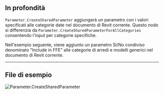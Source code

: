 ## In profondità
`Parameter.CreateSharedParameter` aggiungerà un parametro con i valori specificati alle categorie date nel documento di Revit corrente. Questo nodo si differenzia da `Parameter.CreateSharedParameterForAllCategories` consentendo l'input per categorie specifiche.

Nell'esempio seguente, viene aggiunto un parametro Sì/No condiviso denominato "Include in FFE" alle categorie di arredi e modelli generici nel documento di Revit corrente.
___
## File di esempio

![Parameter.CreateSharedParameter](./Revit.Elements.Parameter.CreateSharedParameter_img.jpg)

